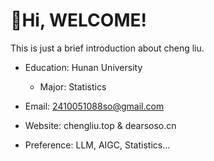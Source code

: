 # 🫰Hi, WELCOME!
This is just a brief introduction about cheng liu.

* Education: Hunan University
    * Major: Statistics
      
* Email: 2410051088so@gmail.com
    
* Website: chengliu.top & dearsoso.cn
    
* Preference: LLM, AIGC, Statistics...

